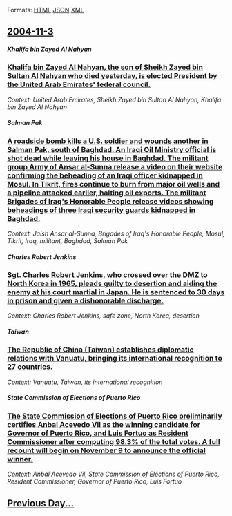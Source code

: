 
Formats: [HTML](2004/11/3/index.html)  [JSON](2004/11/3/index.json)  [XML](2004/11/3/index.xml)  

## [2004-11-3](/news/2004/11/3/index.md)

##### Khalifa bin Zayed Al Nahyan
### [ Khalifa bin Zayed Al Nahyan, the son of Sheikh Zayed bin Sultan Al Nahyan who died yesterday, is elected President by the United Arab Emirates' federal council. ](/news/2004/11/3/khalifa-bin-zayed-al-nahyan-the-son-of-sheikh-zayed-bin-sultan-al-nahyan-who-died-yesterday-is-elected-president-by-the-united-arab-emira.md)
_Context: United Arab Emirates, Sheikh Zayed bin Sultan Al Nahyan, Khalifa bin Zayed Al Nahyan_

##### Salman Pak
### [ A roadside bomb kills a U.S. soldier and wounds another in Salman Pak, south of Baghdad. An Iraqi Oil Ministry official is shot dead while leaving his house in Baghdad. The militant group Army of Ansar al-Sunna release a video on their website confirming the beheading of an Iraqi officer kidnapped in Mosul. In Tikrit, fires continue to burn from major oil wells and a pipeline attacked earlier, halting oil exports. The militant Brigades of Iraq's Honorable People release videos showing beheadings of three Iraqi security guards kidnapped in Baghdad. ](/news/2004/11/3/a-roadside-bomb-kills-a-u-s-soldier-and-wounds-another-in-salman-pak-south-of-baghdad-an-iraqi-oil-ministry-official-is-shot-dead-while.md)
_Context: Jaish Ansar al-Sunna, Brigades of Iraq's Honorable People, Mosul, Tikrit, Iraq, militant, Baghdad, Salman Pak_

##### Charles Robert Jenkins
### [ Sgt. Charles Robert Jenkins, who crossed over the DMZ to North Korea in 1965, pleads guilty to desertion and aiding the enemy at his court martial in Japan. He is sentenced to 30 days in prison and given a dishonorable discharge. ](/news/2004/11/3/sgt-charles-robert-jenkins-who-crossed-over-the-dmz-to-north-korea-in-1965-pleads-guilty-to-desertion-and-aiding-the-enemy-at-his-court.md)
_Context: Charles Robert Jenkins, safe zone, North Korea, desertion_

##### Taiwan
### [ The Republic of China (Taiwan) establishes diplomatic relations with Vanuatu, bringing its international recognition to 27 countries. ](/news/2004/11/3/the-republic-of-china-taiwan-establishes-diplomatic-relations-with-vanuatu-bringing-its-international-recognition-to-27-countries.md)
_Context: Vanuatu, Taiwan, its international recognition_

##### State Commission of Elections of Puerto Rico
### [ The State Commission of Elections of Puerto Rico preliminarily certifies Anbal Acevedo Vil as the winning candidate for Governor of Puerto Rico, and Luis Fortuo as Resident Commissioner after computing 98.3% of the total votes. A full recount will begin on November 9 to announce the official winner. ](/news/2004/11/3/the-state-commission-of-elections-of-puerto-rico-preliminarily-certifies-anibal-acevedo-vila-as-the-winning-candidate-for-governor-of-puert.md)
_Context: Anbal Acevedo Vil, State Commission of Elections of Puerto Rico, Resident Commissioner, Governor of Puerto Rico, Luis Fortuo_

## [Previous Day...](/news/2004/11/2/index.md)

